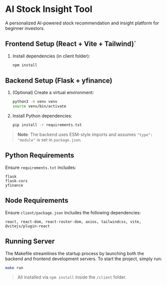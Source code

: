 

 # AI Stock Insight Tool
 
 A personalized AI-powered stock recommendation and insight platform for beginner investors.
 
 ## Frontend Setup (React + Vite + Tailwind)`
 
 1. Install dependencies (in client folder):
    ```bash
    npm install
    ```
 
 ## Backend Setup (Flask + yfinance)
 
 1. (Optional) Create a virtual environment:
    ```bash
    python3 -m venv venv
    source venv/bin/activate
    ```
 
 2. Install Python dependencies:
    ```bash
    pip install -r requirements.txt
    ```
 
 > **Note**: The backend uses ESM-style imports and assumes `"type": "module"` is set in `package.json`.
 
 ## Python Requirements
 
 Ensure `requirements.txt` includes:
 
 ```
 flask
 flask-cors
 yfinance
 ```
 
 ## Node Requirements
 
 Ensure `client/package.json` includes the following dependencies:
 
 ```
 react, react-dom, react-router-dom, axios, tailwindcss, vite, @vitejs/plugin-react
 ```
 
 ## Running Server

 The Makefile streamlines the startup process by launching both the backend and frontend development servers. To start the project, simply run:

 ```bash
 make run
 ```

 > All installed via `npm install` inside the `/client` folder.